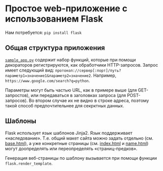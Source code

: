 # Простое web-приложение с использованием Flask

Нам потребуется: `pip install flask`

## Общая структура приложения

[`sample_app.py`](sample_app.py) содержит набор функций, которые при помощи декораторов регистрируются, как обработчики HTTP-запросов.
Запрос имеет следующий вид: `протокол://сервер[:порт]/путь?параметр1=значение1&параметр2=значение2`.
Например, `https://www.google.com/search?q=python`.

Параметры могут быть частью URL, как в примере выше (для GET-запростов), или передаваться в заголовках запроса (для POST-запросов).
Во втором случае их не видно в строке адреса, поэтому такой способ предпочтительнее для секрктных данных.

## Шаблоны

Flask использует язык шаблонов Jinja2. Язык поддерживает «наследование». Т.е. общий макет сайта можно задать отдельно
(см. [base.html](templates/base.html)), а уже конкретные страницы (см. [index.html](templates/base.html) и [name.html](templates/name.html)) могут доопределять или переопределять «страниц-предков».

Генерация веб-страницы по шаблону вызывается при помощи функции `flask.render_template`.
